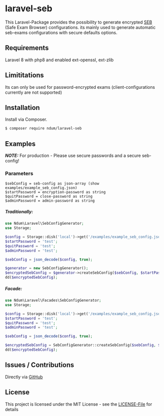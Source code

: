 # laravel-seb

This Laravel-Package provides the possibility to generate encrypted [SEB](https://safeexambrowser.org/news_de.html) (Safe Exam Browser) configurations.
its mainly used to generate automatic seb-exams configurations with secure defaults options.

## Requirements
Laravel 8 with php8 and enabled ext-openssl, ext-zlib

## Limititations
Its can only be used for password-encrypted exams (client-configurations currently are not supported)

## Installation
Install via Composer.

```bash
$ composer require ndum/laravel-seb
```

## Examples

**_NOTE:_** For production - Please use secure passwords and a secure seb-config!

### Parameters

```
$sebConfig = seb-config as json-array (show examples/example_seb_config.json)
$startPassword = encryption-password as string
$quitPassword = close-password as string
$adminPassword = admin-password as string
```

##### Traditionally:

```php
use Ndum\Laravel\SebConfigGenerator;
use Storage;

$config = Storage::disk('local')->get('/examples/example_seb_config.json'); // just as example...
$startPassword = 'test';
$quitPassword = 'test';
$adminPassword = 'test';

$sebConfig = json_decode($config, true);

$generator = new SebConfigGenerator();
$encryptedSebConfig = $generator->createSebConfig($sebConfig, $startPassword, $quitPassword, $adminPassword);
dd($encryptedSebConfig);
```

##### Facade:

```php
use Ndum\Laravel\Facades\SebConfigGenerator;
use Storage;

$config = Storage::disk('local')->get('/examples/example_seb_config.json'); // just as example...
$startPassword = 'test';
$quitPassword = 'test';
$adminPassword = 'test';

$sebConfig = json_decode($config, true);

$encryptedSebConfig = SebConfigGenerator::createSebConfig($sebConfig, $startPassword, $quitPassword, $adminPassword);
dd($encryptedSebConfig);
```

## Issues / Contributions
Directly via [GitHub](https://github.com/ndum/laravel-seb/issues)

## License
This project is licensed under the MIT License - see the [LICENSE-File](LICENSE) for details

